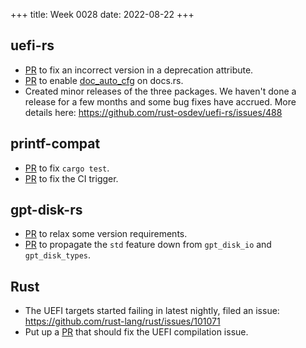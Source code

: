 +++
title: Week 0028
date: 2022-08-22
+++

## uefi-rs

* [PR](https://github.com/rust-osdev/uefi-rs/pull/485) to fix an
  incorrect version in a deprecation attribute.
* [PR](https://github.com/rust-osdev/uefi-rs/pull/487) to enable
  [doc_auto_cfg](https://doc.rust-lang.org/rustdoc/unstable-features.html#doc_auto_cfg-automatically-generate-doccfg) on docs.rs.
* Created minor releases of the three packages. We haven't done a
  release for a few months and some bug fixes have accrued. More details
  here: <https://github.com/rust-osdev/uefi-rs/issues/488>
  
## printf-compat

* [PR](https://github.com/lights0123/printf-compat/pull/2) to fix `cargo test`.
* [PR](https://github.com/lights0123/printf-compat/pull/3) to fix the CI trigger.

## gpt-disk-rs

* [PR](https://github.com/google/gpt-disk-rs/pull/70) to relax some
  version requirements.
* [PR](https://github.com/google/gpt-disk-rs/pull/71) to propagate the
  `std` feature down from `gpt_disk_io` and `gpt_disk_types`.

## Rust

* The UEFI targets started failing in latest nightly, filed an issue:
  <https://github.com/rust-lang/rust/issues/101071>
* Put up a [PR](https://github.com/rust-lang/rust/pull/101088) that
  should fix the UEFI compilation issue.
